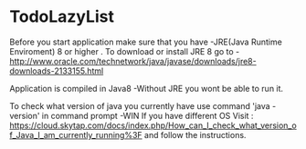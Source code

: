# TodoLazyList
Before you start application make sure that you have -JRE(Java Runtime Enviroment) 8 or higher .
To download or install JRE 8 go to - http://www.oracle.com/technetwork/java/javase/downloads/jre8-downloads-2133155.html

Application is compiled in Java8 -Without JRE you wont be able to run it.

To check what version of java you currently have use command 'java -version' in command prompt -WIN
If you have different OS
Visit : https://cloud.skytap.com/docs/index.php/How_can_I_check_what_version_of_Java_I_am_currently_running%3F  and follow the instructions.
